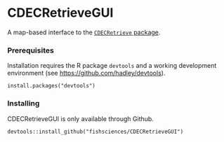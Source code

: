 # CDECRetrieveGUI

A map-based interface to the [`CDECRetrieve` package](https://github.com/FlowWest/CDECRetrieve).

### Prerequisites

Installation requires the R package `devtools` and a working development environment (see https://github.com/hadley/devtools).

```
install.packages("devtools")
```

### Installing

CDECRetrieveGUI is only available through Github.

```
devtools::install_github("fishsciences/CDECRetrieveGUI")
```
